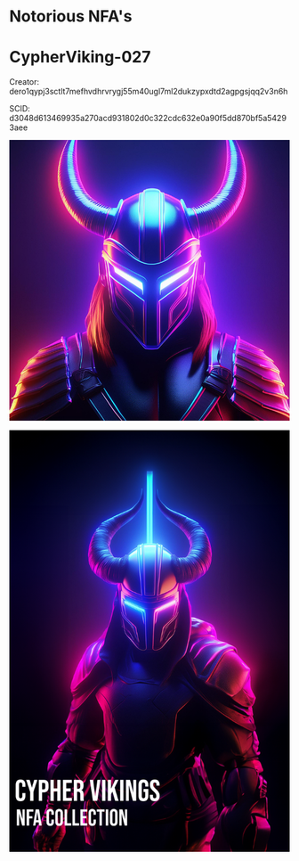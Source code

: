 # Notorious NFA's

# CypherViking-027

Creator: dero1qypj3sctlt7mefhvdhrvrygj55m40ugl7ml2dukzypxdtd2agpgsjqq2v3n6h

SCID: d3048d613469935a270acd931802d0c322cdc632e0a90f5dd870bf5a54293aee

![Cover Art](https://github.com/Notoriousjoshyb/CypherVikings-027/blob/main/CypherViking-027-IC.png?raw=true)


![Cover Art](https://github.com/Notoriousjoshyb/CypherVikings-027/blob/main/CypherViking-CA.png?raw=true)
